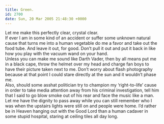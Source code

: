 ```yaml
---
title: Green.
id: 2700
date: Sun, 20 Mar 2005 21:48:30 +0000
---
```


Let me make this perfectly clear, crystal clear.  
 If ever I am in some kind of an accident or suffer some unknown natural cause that turns me into a human vegetable do me a favor and take out the food tube. And leave it out, for good. Don’t pull it out and put it back in like how you play with the vacuum wand on your hand.  
 Unless you can make me sound like Darth Vader, then by all means put me in a black cape, throw the helmet over my head and charge fan boys to have their picture taken next to me. Don’t worry about flash photography because at that point I could stare directly at the sun and it wouldn’t phase me.  
 Also, should some asshat politician try to champion my ‘right-to-life’ cause in order to take media attention away from his criminal investigation, tell him that I said to go blow smoke out of his rear and face the music like a man.  
 Let me have the dignity to pass away while you can still remember who I was when the upstairs lights were still on and people were home. I’d rather be in Heaven hanging out with the Good Lord than a human cadaver in some stupid hospital, staring at ceiling tiles all day long.


